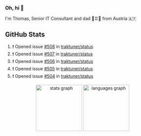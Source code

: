 ### Oh, hi 👋

I'm Thomas, Senior IT Consultant and dad 👶♊️👶 from Austria 🇦🇹

<!--
**traktuner/traktuner** is a ✨ _special_ ✨ repository because its `README.md` (this file) appears on your GitHub profile.

Here are some ideas to get you started:

- 🔭 I’m currently working on ...
- 🌱 I’m currently learning ...
- 👯 I’m looking to collaborate on ...
- 🤔 I’m looking for help with ...
- 💬 Ask me about ...
- 📫 How to reach me: ...
- 😄 Pronouns: ...
- ⚡ Fun fact: ...
-->

</div>

## GitHub Stats
<!--START_SECTION:activity-->
1. ❗ Opened issue [#508](https://github.com/traktuner/status/issues/508) in [traktuner/status](https://github.com/traktuner/status)
2. ❗ Opened issue [#507](https://github.com/traktuner/status/issues/507) in [traktuner/status](https://github.com/traktuner/status)
3. ❗ Opened issue [#506](https://github.com/traktuner/status/issues/506) in [traktuner/status](https://github.com/traktuner/status)
4. ❗ Opened issue [#505](https://github.com/traktuner/status/issues/505) in [traktuner/status](https://github.com/traktuner/status)
5. ❗ Opened issue [#504](https://github.com/traktuner/status/issues/504) in [traktuner/status](https://github.com/traktuner/status)
<!--END_SECTION:activity-->

<div align="center">
  <img src="https://github-readme-stats.vercel.app/api?username=traktuner&hide_title=false&hide_rank=false&show_icons=true&include_all_commits=true&count_private=true&disable_animations=false&theme=dracula&locale=en&hide_border=false&order=1" height="150" alt="stats graph"  />
  <img src="https://github-readme-stats.vercel.app/api/top-langs?username=traktuner&locale=en&hide_title=false&layout=compact&card_width=320&langs_count=5&theme=dracula&hide_border=false&order=2" height="150" alt="languages graph"  />
</div>
